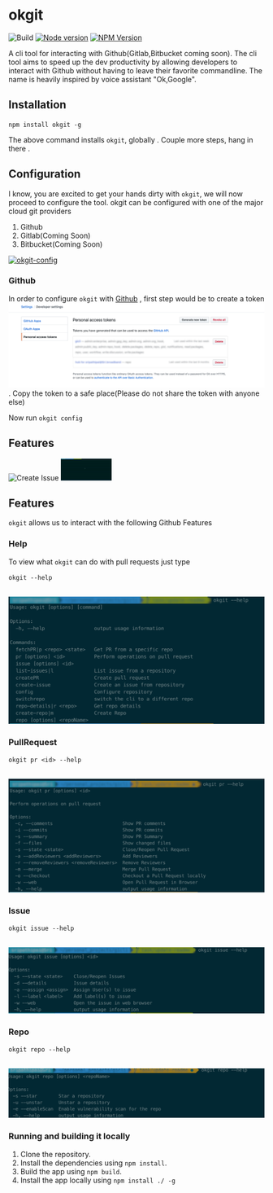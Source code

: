 # okgit

![Build](https://github.com/sri85/okgit/workflows/Node.js%20CI/badge.svg?branch=master) [![Node version](https://img.shields.io/node/v/okgit.svg?style=flat)](http://nodejs.org/download/) [![NPM Version](https://badge.fury.io/js/esta.svg?style=flat)](https://npmjs.org/package/okgit)

A cli tool for interacting with Github(Gitlab,Bitbucket coming soon). The cli tool aims to speed up the dev productivity by allowing developers to interact with Github without having to leave their favorite commandline. The name is heavily inspired by voice assistant "Ok,Google".

## Installation
```
npm install okgit -g
```
The above command installs `okgit`, globally . Couple more steps, hang in there .

## Configuration
I know, you are excited to get your hands dirty with `okgit`, we will now proceed to configure the tool.
okgit can be configured with one of the major cloud git providers
1. Github
2. Gitlab(Coming Soon)
3. Bitbucket(Coming Soon)

[![okgit-config](https://asciinema.org/a/8rsGr8p3LCGN7RlOVfMdroKOd.svg)](https://asciinema.org/a/8rsGr8p3LCGN7RlOVfMdroKOd)

### Github
In order to configure `okgit` with [Github](https://github.com/) , first step would be to create a token
![Github Token](./assets/github-personal-token.png). Copy the token to a safe place(Please do not share the token with anyone else)

Now run `okgit config`

## Features
![Create Issue](./assets/okgit-create-issue.gif)
![Create PullRequest](./assets/okgit-create-pullRequest.gif)


## Features
`okgit` allows us to interact with the following Github Features
### Help
To view what ``okgit`` can do with pull requests just type 

````commandline
okgit --help
 
````
![Command Usage](./assets/okgit-help.png)
### PullRequest

````commandline
okgit pr <id> --help
 
````
![PR](./assets/okgit-pr.png)

### Issue

````commandline
okgit issue --help
 
````
![ISSUE](./assets/okgit-issue.png)

### Repo

````commandline
okgit repo --help
 
````
![Repo](./assets/okgit-repo.png)


### Running and building it locally
1. Clone the repository.
2. Install the dependencies using `npm install`.
3. Build the app using `npm build`.
4. Install the app locally using `npm install ./ -g`

